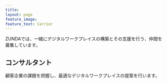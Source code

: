 ```yaml
---
title: 
layout: page
feature_image: 
feature_text: Carrier
---
```


ZUNDAでは、一緒にデジタルワークプレイスの構築とその支援を行う、仲間を募集しています。

## コンサルタント
顧客企業の課題を把握し、最適なデジタルワークプレイスの提案を行います。